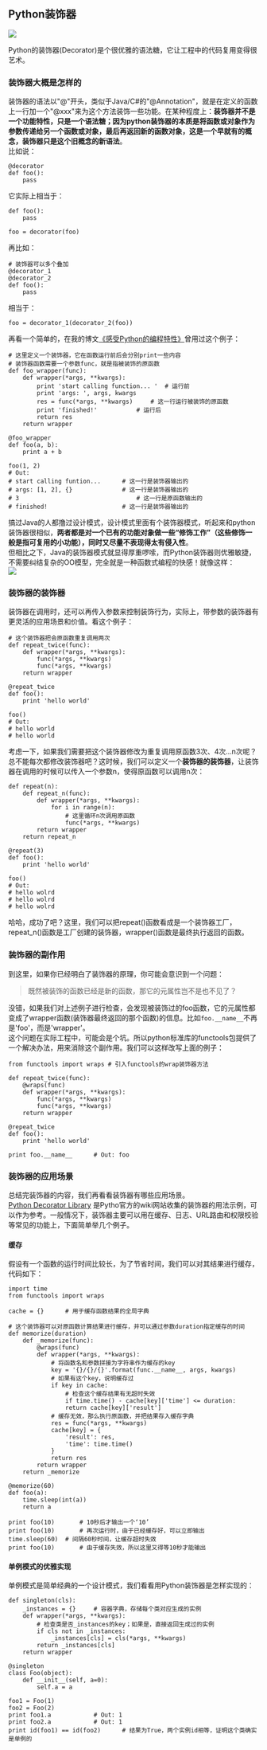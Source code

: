 ## Python装饰器

![](http://qn.tangyingkang.com/image/blog/decorator.png)

Python的装饰器(Decorator)是个很优雅的语法糖，它让工程中的代码复用变得很艺术。  

### 装饰器大概是怎样的
装饰器的语法以"@"开头，类似于Java/C#的"@Annotation"，就是在定义的函数上一行加一个"@xxx"来为这个方法装饰一些功能。在某种程度上：**装饰器并不是一个功能特性，只是一个语法糖；因为python装饰器的本质是将函数或对象作为参数传递给另一个函数或对象，最后再返回新的函数对象，这是一个早就有的概念，装饰器只是这个旧概念的新语法**。  
比如说：

	@decorator
	def foo():
		pass

它实际上相当于：

	def foo():
		pass
		
	foo = decorator(foo)
  
再比如：

	# 装饰器可以多个叠加
	@decorator_1
	@decorator_2
	def foo():
		pass
		
相当于：

	foo = decorator_1(decorator_2(foo))	
		
再看一个简单的，在我的博文[《感受Python的编程特性》](/post/2015/08/03/python-features/)曾用过这个例子：

	# 这里定义一个装饰器，它在函数运行前后会分别print一些内容
	# 装饰器函数需要一个参数func，就是指被装饰的原函数 
	def foo_wrapper(func):
		def wrapper(*args, **kwargs):
			print 'start calling function... '	# 运行前
			print 'args: ', args, kwargs
			res = func(*args, **kwargs)		# 这一行运行被装饰的原函数
			print 'finished!'			# 运行后
			return res
		return wrapper
	
	@foo_wrapper
	def foo(a, b):
		print a + b

	foo(1, 2)
	# Out: 
	# start calling funtion...		# 这一行是装饰器输出的
	# args: [1, 2], {}				# 这一行是装饰器输出的
	# 3									# 这一行是原函数输出的
	# finished!						# 这一行是装饰器输出的
		
搞过Java的人都撸过设计模式，设计模式里面有个装饰器模式，听起来和python装饰器很相似，**两者都是对一个已有的功能对象做一些“修饰工作”（这些修饰一般是指可复用的小功能），同时又尽量不表现得太有侵入性**。  
但相比之下，Java的装饰器模式就显得厚重啰嗦，而Python装饰器则优雅敏捷，不需要纠结复杂的OO模型，完全就是一种函数式编程的快感！就像这样：  
![](http://qn.tangyingkang.com/image/bm01/01.gif)
  
  	
### 装饰器的装饰器
装饰器在调用时，还可以再传入参数来控制装饰行为，实际上，带参数的装饰器有更灵活的应用场景和价值。看这个例子：

	# 这个装饰器把会原函数重复调用两次
	def repeat_twice(func):
		def wrapper(*args, **kwargs):
			func(*args, **kwargs)
			func(*args, **kwargs)
		return wrapper
		
	@repeat_twice
	def foo():
		print 'hello world'
		
	foo()
	# Out:
	# hello world
	# hello world
	
考虑一下，如果我们需要把这个装饰器修改为重复调用原函数3次、4次...n次呢？总不能每次都修改装饰器吧？这时候，我们可以定义一个**装饰器的装饰器**，让装饰器在调用的时候可以传入一个参数n，使得原函数可以调用n次：

	def repeat(n):
		def repeat_n(func):
			def wrapper(*args, **kwargs):
				for i in range(n):
					# 这里循环n次调用原函数
					func(*args, **kwargs)
			return wrapper
		return repeat_n
		
	@repeat(3)
	def foo():
		print 'hello world'
		
	foo()
	# Out:
	# hello wolrd
	# hello wolrd
	# hello wolrd
		
哈哈，成功了吧？这里，我们可以把repeat()函数看成是一个装饰器工厂，repeat_n()函数是工厂创建的装饰器，wrapper()函数是最终执行返回的函数。


### 装饰器的副作用
到这里，如果你已经明白了装饰器的原理，你可能会意识到一个问题：
> 既然被装饰的函数已经是新的函数，那它的元属性岂不是也不见了？   

没错，如果我们对上述例子进行检查，会发现被装饰过的foo函数，它的元属性都变成了wrapper函数(装饰器最终返回的那个函数)的信息。比如`foo.__name__`不再是'foo'，而是'wrapper'。  
这个问题在实际工程中，可能会是个坑。所以python标准库的functools包提供了一个解决办法，用来消除这个副作用。我们可以这样改写上面的例子：

	from functools import wraps	# 引入functools的wrap装饰器方法
	
	def repeat_twice(func):
		@wraps(func)
		def wrapper(*args, **kwargs):
			func(*args, **kwargs)
			func(*args, **kwargs)
		return wrapper
		
	@repeat_twice
	def foo():
		print 'hello world'
		
	print foo.__name__		# Out: foo


### 装饰器的应用场景
总结完装饰器的内容，我们再看看装饰器有哪些应用场景。  
[Python Decorator Library](http://wiki.python.org/moin/PythonDecoratorLibrary) 是Pytho官方的wiki网站收集的装饰器的用法示例，可以作为参考。一般情况下，装饰器主要可以用在缓存、日志、URL路由和权限校验等常见的功能上，下面简单举几个例子。  
#### 缓存
假设有一个函数的运行时间比较长，为了节省时间，我们可以对其结果进行缓存，代码如下：

	import time
	from functools import wraps
	
	cache = {}		# 用于缓存函数结果的全局字典
	
	# 这个装饰器可以对原函数计算结果进行缓存，并可以通过参数duration指定缓存的时间
	def memorize(duration)
		def _memorize(func):
			@wraps(func)	
			def wrapper(*args, **kwargs):
				# 将函数名和参数拼接为字符串作为缓存的key
				key = '{}/{}/{}'.format(func.__name__, args, kwargs)
				# 如果有这个key，说明缓存过
				if key in cache:
					# 检查这个缓存结果有无超时失效
					if time.time() - cache[key]['time'] <= duration:
					return cache[key]['result']
				# 缓存无效，那么执行原函数，并把结果存入缓存字典
				res = func(*args, **kwargs)
				cache[key] = {
					'result': res,
					'time': time.time()
				}
				return res
			return wrapper
		return _memorize
		
	@memorize(60)
	def foo(a):
		time.sleep(int(a))
		return a
		
	print foo(10)		# 10秒后才输出一个‘10’
	print foo(10)		# 再次运行时，由于已经缓存好，可以立即输出
	time.sleep(60)	# 间隔60秒时间，让缓存超时失效
	print foo(10)		# 由于缓存失效，所以这里又得等10秒才能输出


#### 单例模式的优雅实现
单例模式是简单经典的一个设计模式，我们看看用Python装饰器是怎样实现的：

	def singleton(cls):
		_instances = {}		# 容器字典，存储每个类对应生成的实例
		def wrapper(*args, **kwargs):
			# 检查类是否_instances的key；如果是，直接返回生成过的实例
			if cls not in _instances:
				_instances[cls] = cls(*args, **kwargs)
			return _instances[cls]
		return wrapper
		
	@singleton
	class Foo(object):
		def __init__(self, a=0):
			self.a = a
			
	foo1 = Foo(1)
	foo2 = Foo(2)
	print foo1.a			# Out: 1
	print foo2.a			# Out: 1
	print id(foo1) == id(foo2)		# 结果为True，两个实例id相等，证明这个类确实是单例的
